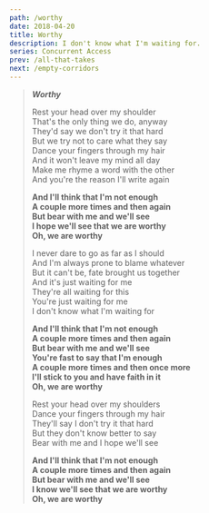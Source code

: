 ```yaml
---
path: /worthy
date: 2018-04-20
title: Worthy
description: I don't know what I'm waiting for.
series: Concurrent Access
prev: /all-that-takes
next: /empty-corridors
---
```


> **_Worthy_**
>
> Rest your head over my shoulder \
> That's the only thing we do, anyway \
> They'd say we don't try it that hard \
> But we try not to care what they say \
> Dance your fingers through my hair \
> And it won't leave my mind all day \
> Make me rhyme a word with the other \
> And you're the reason I'll write again
>
> **And I'll think that I'm not enough \
> A couple more times and then again \
> But bear with me and we'll see \
> I hope we'll see that we are worthy \
> Oh, we are worthy**
>
> I never dare to go as far as I should \
> And I'm always prone to blame whatever \
> But it can't be, fate brought us together \
> And it's just waiting for me \
> They're all waiting for this \
> You're just waiting for me \
> I don't know what I'm waiting for
>
> **And I'll think that I'm not enough \
> A couple more times and then again \
> But bear with me and we'll see \
> You're fast to say that I'm enough \
> A couple more times and then once more \
> I'll stick to you and have faith in it \
> Oh, we are worthy**
>
> Rest your head over my shoulders \
> Dance your fingers through my hair \
> They'll say I don't try it that hard \
> But they don't know better to say \
> Bear with me and I hope we'll see
>
> **And I'll think that I'm not enough \
> A couple more times and then again \
> But bear with me and we'll see \
> I know we'll see that we are worthy \
> Oh, we are worthy**
